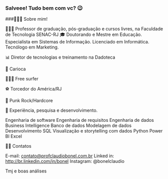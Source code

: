 ### Salveee! Tudo bem com vc? 😉

<!--
**claudiobonel/claudiobonel** is a ✨ _special_ ✨ repository because its `README.md` (this file) appears on your GitHub profile.

Here are some ideas to get you started:

- 🔭 I’m currently working on ...
- 🌱 I’m currently learning ...
- 👯 I’m looking to collaborate on ...
- 🤔 I’m looking for help with ...
- 💬 Ask me about ...
- 📫 How to reach me: ...
- 😄 Pronouns: ...
- ⚡ Fun fact: ...
-->
###👨🏽‍💻 Sobre mim!

👨🏽‍🏫 Professor de graduação, pós-graduação e cursos livres, na Faculdade de Tecnologia SENAC-RJ
🎓 Doutorando e Mestre em Educação. Especialista em Sistemas de Informação. Licenciado em Informática. Tecnólogo em Marketing.

📊 Diretor de tecnologias e treinamento na Dadoteca

🌊 Carioca

🏄🏽‍♂️ Free surfer

⚽️ Torcedor do América/RJ

🎼 Punk Rock/Hardcore


🔬 Experiência, pesquisa e desenvolvimento.

Engenharia de software
Engenharia de requisitos
Engenharia de dados
Business Intelligence
Banco de dados
Modelagem de dados
Desenvolvimento SQL
Visualização e storytelling com dados
Python
Power BI
Excel

✍🏼 Contatos

E-mail: contato@profclaudiobonel.com.br
Linked in: http://br.linkedin.com/in/bonel
Instagram: @bonelclaudio

Tmj e boas análises
